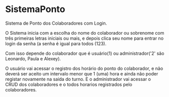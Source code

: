 # SistemaPonto
Sistema de Ponto dos Colaboradores com Login.

O Sistema inicia com a escolha do nome do colaborador ou sobrenome com três primeiras letras iniciais ou mais, e depois clica seu nome para entrar no login da 
senha (a senha é igual para todos (123).

Com isso depende do colaborador que é usuário(1) ou administrador('2' são Leonardo, Paula e Alexey).

O usuário vai acessar o registro dos horário do ponto do colaborador, e não deverá ser aceito um intervalo menor que 1 (uma) hora e ainda não poder registar novamente na saida do turno. 
E o administrador vai acessar o CRUD dos colaboradores e o todos horarios registrados pelo colaboradores.

